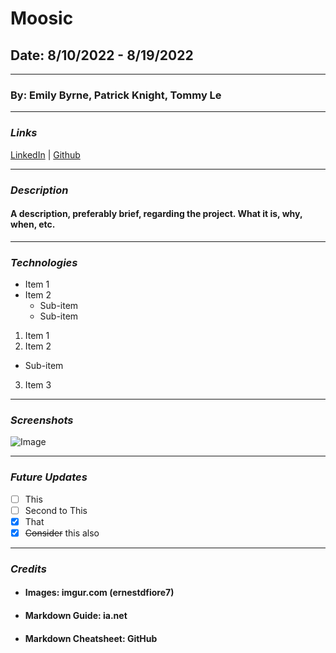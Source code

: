 # Moosic

## Date: 8/10/2022 - 8/19/2022

---

### By: Emily Byrne, Patrick Knight, Tommy Le

---

### **_Links_**

[LinkedIn](https://www.linkedin.com/in/patrick-knight-5a080755/) | [Github](https://www.github.com/pfknight8)

---

### **_Description_**

#### A description, preferably brief, regarding the project. What it is, why, when, etc.

---

### **_Technologies_**

- Item 1
- Item 2
  - Sub-item
  - Sub-item

1. Item 1
2. Item 2

- Sub-item

3. Item 3

---

### **_Screenshots_**

![Image](https://i.imgur.com/7u8dkVj.jpeg)

---

### **_Future Updates_**

- [ ] This
- [ ] Second to This
- [x] That
- [x] ~~Consider~~ this also

---

### **_Credits_**

- #### Images: imgur.com (ernestdfiore7)
- #### Markdown Guide: ia.net
- #### Markdown Cheatsheet: GitHub
